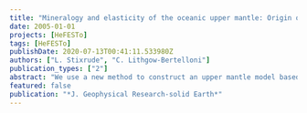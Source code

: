 ```yaml
---
title: "Mineralogy and elasticity of the oceanic upper mantle: Origin of the low-velocity zone"
date: 2005-01-01
projects: [HeFESTo]
tags: [HeFESTo]
publishDate: 2020-07-13T00:41:11.533980Z
authors: ["L. Stixrude", "C. Lithgow-Bertelloni"]
publication_types: ["2"]
abstract: "We use a new method to construct an upper mantle model based on self-consistent computation of phase equilibria and physical properties. Computation of the isotropic elastic wave velocities of a pyrolytic bulk composition in thermodynamic equilibrium shows a distinct low-velocity zone with a minimum velocity V-S = 4.47 km s(-1) along the 100 Ma geotherm. In the vicinity of the low-velocity zone the velocity of this null hypothesis is approximated along oceanic geotherms by V-S = 4.77 + 0.0380(P, z/29.80) - 0.000378(T - 300), with pressure P in GPa, depth z in km, temperature T in K, and velocity V-S in km s(-1). The null hypothesis predicts a minimum V-S 0.1-0.2 km s(-1) higher than that in seismological models of 100 Ma Pacific. We find that dispersion, estimated solely on the basis of seismological attenuation models, can account for this residual velocity deficit. Except in the immediate vicinity of the ridge (t < 5 Ma), a solid-state low-velocity zone provides a satisfactory quantitative explanation of seismic observations. We do not find a satisfactory explanation for the magnitude of the Gutenberg discontinuity or for the high shear wave velocity gradient zone."
featured: false
publication: "*J. Geophysical Research-solid Earth*"
---
```


